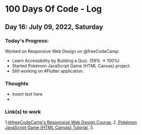 # 100 Days Of Code - Log

## Day 16: July 09, 2022, Saturday

### Today's Progress:

Worked on Responsive Web Design on @freeCodeCamp: 

- Learn Accessibility by Building a Quiz. (59% → 100%)
- Started Pokémon JavaScript Game (HTML Canvas) project.
- Still working on #Flutter application.  

### Thoughts

- Insert text here
- 

### Link(s) to work

1.[@freeCodeCamp's Responsive Web Design Course.](https://www.freecodecamp.org/learn/2022/responsive-web-design/learn-accessibility-by-building-a-quiz)
2.[ Pokémon JavaScript Game (HTML Canvas) Tutorial.](https://www.youtube.com/watch?v=yP5DKzriqXA)
3.
